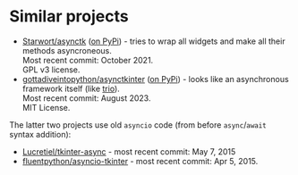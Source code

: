 # Similar projects

* [Starwort/asynctk](https://github.com/Starwort/asynctk) ([on PyPi](https://pypi.org/project/asynctk/)) - tries to wrap all widgets and make all their methods asyncroneous.  
   Most recent commit: October 2021.  
   GPL v3 license.
* [gottadiveintopython/asynctkinter](https://github.com/gottadiveintopython/asynctkinter) ([on PyPi](https://pypi.org/project/asynctkinter/)) - looks like an asynchronous framework itself (like [trio](https://github.com/python-trio/trio)).  
   Most recent commit: August 2023.  
   MIT License.

The latter two projects use old `asyncio` code (from before `async`/`await` syntax addition):

* [Lucretiel/tkinter-async](https://github.com/Lucretiel/tkinter-async) - most recent commit: May 7, 2015
* [fluentpython/asyncio-tkinter](https://github.com/fluentpython/asyncio-tkinter) - most recent commit: Apr 5, 2015.
